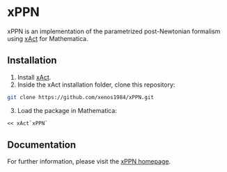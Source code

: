 # xPPN

xPPN is an implementation of the parametrized post-Newtonian formalism using [xAct] for Mathematica.

## Installation

1. Install [xAct].
2. Inside the xAct installation folder, clone this repository:
```bash
git clone https://github.com/xenos1984/xPPN.git
```
3. Load the package in Mathematica:
```mathematica
<< xAct`xPPN`
```

## Documentation

For further information, please visit the [xPPN homepage](http://geomgrav.fi.ut.ee/software/xPPN.html).

[xAct]: http://www.xact.es

